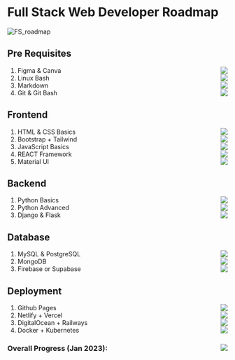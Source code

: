 # Full Stack Web Developer Roadmap
![FS_roadmap](https://user-images.githubusercontent.com/84141920/211140799-fffc7f64-a183-46de-a3a8-7f2356993be9.png)

## Pre Requisites
1. Figma & Canva <img align="right" src="https://progress-bar.dev/15"/>
2. Linux Bash <img align="right" src="https://progress-bar.dev/35"/>
3. Markdown <img align="right" src="https://progress-bar.dev/50"/>
4. Git & Git Bash <img align="right" src="https://progress-bar.dev/60"/>

## Frontend
1. HTML & CSS Basics <img align="right" src="https://progress-bar.dev/85"/>
2. Bootstrap + Tailwind <img align="right" src="https://progress-bar.dev/30"/>
3. JavaScript Basics <img align="right" src="https://progress-bar.dev/65"/>
4. REACT Framework <img align="right" src="https://progress-bar.dev/0"/>
5. Material UI <img align="right" src="https://progress-bar.dev/0"/>

## Backend 
1. Python Basics <img align="right" src="https://progress-bar.dev/75"/>
2. Python Advanced <img align="right" src="https://progress-bar.dev/0"/>
3. Django & Flask <img align="right" src="https://progress-bar.dev/50"/>

## Database
1. MySQL & PostgreSQL <img align="right" src="https://progress-bar.dev/60"/>
2. MongoDB <img align="right" src="https://progress-bar.dev/15"/>
3. Firebase or Supabase <img align="right" src="https://progress-bar.dev/0"/>

## Deployment 
1. Github Pages <img align="right" src="https://progress-bar.dev/50"/>
2. Netlify + Vercel <img align="right" src="https://progress-bar.dev/100"/>
3. DigitalOcean + Railways <img align="right" src="https://progress-bar.dev/0"/>
4. Docker + Kubernetes <img align="right" src="https://progress-bar.dev/0"/>

### Overall Progress (Jan 2023): <img align="right" src="https://progress-bar.dev/25"/>

